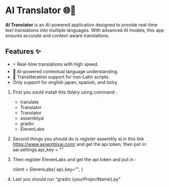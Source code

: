 # AI Translator 🌐🤖

**AI Translator** is an AI-powered application designed to provide real-time text translations into multiple languages. With advanced AI models, this app ensures accurate and context-aware translations.

## Features ✨
- ⚡ Real-time translations with high speed.
- 🧠 AI-powered contextual language understanding.
- 📜 Transliteration support for non-Latin scripts.
- Only support for english japan, spanish, and turky

1. First you sould install this liblary using command :
     - translate
     - Translator
     - Translator
     - assemblyai
     - gradio
     - ElevenLabs
       
2. Second things you should do is register assembly ai in this link https://www.assemblyai.com/ and get the api token, then put in:
       aai.settings.api_key = ""

3. Then register ElevenLabs and get the api token and put in :

     client = ElevenLabs(
        api_key="",
    )
   
5. Last you should run "gradio {yourProjectName}.py"

